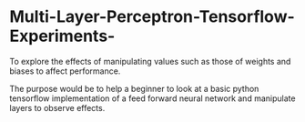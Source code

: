 # Multi-Layer-Perceptron-Tensorflow-Experiments-
To explore the effects of manipulating values such as those of weights and biases to affect performance.

The purpose would be to help a beginner to look at a basic python tensorflow implementation of a feed forward neural network and manipulate layers to observe effects.
